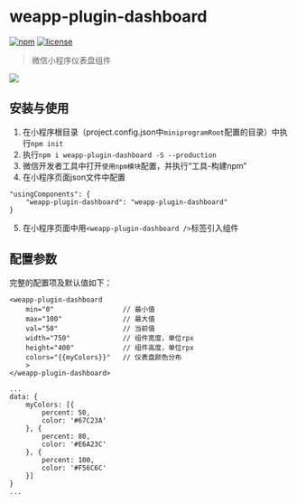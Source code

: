 # weapp-plugin-dashboard

[![npm](https://img.shields.io/npm/v/weapp-plugin-dashboard.svg)](https://www.npmjs.com/package/weapp-plugin-dashboard/)  [![license](https://img.shields.io/github/license/tower1229/weapp-plugin-dashboard.svg)]()

> 微信小程序仪表盘组件

![](https://refined-x.com/asset/a/weapp-plugin-dashboard.png)


## 安装与使用

1. 在小程序根目录（project.config.json中`miniprogramRoot`配置的目录）中执行`npm init`
2. 执行`npm i weapp-plugin-dashboard -S --production`
3. 微信开发者工具中打开`使用npm模块`配置，并执行“工具-构建npm”
4. 在小程序页面json文件中配置
```
"usingComponents": {
    "weapp-plugin-dashboard": "weapp-plugin-dashboard"
}
```
5. 在小程序页面中用`<weapp-plugin-dashboard />`标签引入组件

## 配置参数

完整的配置项及默认值如下：

```
<weapp-plugin-dashboard 
    min="0"                 // 最小值
    max="100"               // 最大值
    val="50"                // 当前值
    width="750"             // 组件宽度，单位rpx
    height="400"            // 组件高度，单位rpx
    colors="{{myColors}}"   // 仪表盘颜色分布
    >
</weapp-plugin-dashboard>
```

```
...
data: {
    myColors: [{
        percent: 50,
        color: '#67C23A'
    }, {
        percent: 80,
        color: '#E6A23C'
    }, {
        percent: 100,
        color: '#F56C6C'
    }]
}
...
```

